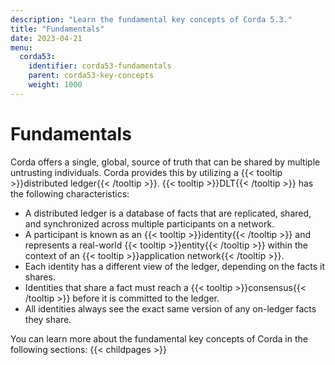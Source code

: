 ```yaml
---
description: "Learn the fundamental key concepts of Corda 5.3."
title: "Fundamentals"
date: 2023-04-21
menu:
  corda53:
    identifier: corda53-fundamentals
    parent: corda53-key-concepts
    weight: 1000
---
```

# Fundamentals

Corda offers a single, global, source of truth that can be shared by multiple untrusting individuals.
Corda provides this by utilizing a {{< tooltip >}}distributed ledger{{< /tooltip >}}.
{{< tooltip >}}DLT{{< /tooltip >}} has the following characteristics:

* A distributed ledger is a database of facts that are replicated, shared, and synchronized across multiple participants on a network.
* A participant is known as an {{< tooltip >}}identity{{< /tooltip >}} and represents a real-world {{< tooltip >}}entity{{< /tooltip >}} within the context of an {{< tooltip >}}application network{{< /tooltip >}}.
* Each identity has a different view of the ledger, depending on the facts it shares.
* Identities that share a fact must reach a {{< tooltip >}}consensus{{< /tooltip >}} before it is committed to the ledger.
* All identities always see the exact same version of any on-ledger facts they share.

You can learn more about the fundamental key concepts of Corda in the following sections:
{{< childpages >}}
